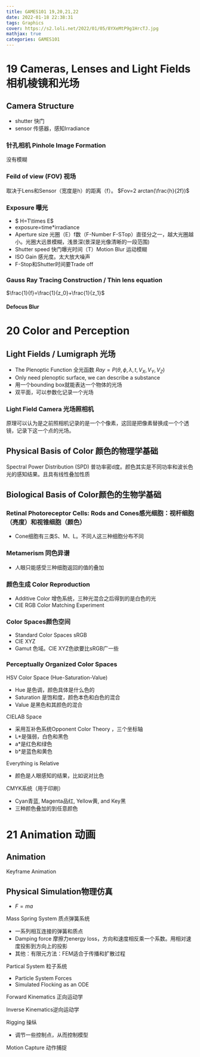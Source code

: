 ```yaml
---
title: GAMES101 19,20,21,22
date: 2022-01-18 22:38:31
tags: Graphics 
cover: https://s2.loli.net/2022/01/05/8YXeMtP9g1HrcTJ.jpg
mathjax: true
categories: GAMES101
---
```

# 19 Cameras, Lenses and Light Fields 相机棱镜和光场
## Camera Structure
- shutter 快门
- sensor 传感器，感知Irradiance

### 针孔相机 Pinhole Image Formation
没有模糊

### Feild of view (FOV) 视场
取决于Lens和Sensor（宽度是h）的距离（f）。 $Fov=2 arctan(\frac{h}{2f})$

### Exposure 曝光
- $ H=T\times E$
- exposure=time*irradiance
- Aperture size 光圈（E）f数（F-Number F-STop）直径分之一，越大光圈越小。光圈大远景模糊，浅景深(景深是光像清晰的一段范围)
- Shutter speed 快门曝光时间（T）Motion Blur 运动模糊
- ISO Gain 感光度。太大放大噪声
- F-Stop和Shutter时间要Trade off

### Gauss Ray Tracing Construction / Thin lens equation
$\frac{1}{f}=\frac{1}{z_0}+\frac{1}{z_1}$
#### Defocus Blur


# 20 Color and Perception
## Light Fields / Lumigraph 光场
- The Plenoptic Function 全光函数 $Ray=P(\theta,\phi,\lambda,t,V_X,V_Y,V_Z)$
- Only need plenoptic surface, we can describe a substance
- 用一个bounding box就能表达一个物体的光场
- 双平面，可以参数化记录一个光场

### Light Field Camera 光场照相机
原理可以认为是之前照相机记录的是一个个像素，这回是把像素替换成一个个透镜，记录下这一个点的光场。

## Physical Basis of Color 颜色的物理学基础
Spectral Power Distribution (SPD) 普功率密d度。颜色其实是不同功率和波长色光的感知结果。且具有线性叠加性质

## Biological Basis of Color颜色的生物学基础
### Retinal Photoreceptor Cells: Rods and Cones感光细胞：视杆细胞（亮度）和视锥细胞（颜色）
- Cone细胞有三类S、M、L。不同人这三种细胞分布不同

### Metamerism 同色异谱
- 人眼只能感受三种细胞返回的值的叠加

### 颜色生成 Color Reproduction
- Additive Color 增色系统，三种光混合之后得到的是白色的光
- CIE RGB Color Matching Experiment

### Color Spaces颜色空间
- Standard Color Spaces sRGB
- CIE XYZ
- Gamut 色域。CIE XYZ色欲要比sRGB广一些

### Perceptually Organized Color Spaces
HSV Color Space (Hue-Saturation-Value)
- Hue 是色调，颜色具体是什么色的
- Saturation 是饱和度，颜色本色和白色的混合
- Value 是黑色和其颜色的混合

CIELAB Space
- 采用互补色系统Opponent Color Theory ，三个坐标轴
- L*是强弱，白色和黑色
- a*是红色和绿色
- b*是蓝色和黄色
 
Everything is Relative
- 颜色是人眼感知的结果，比如说对比色

CMYK系统（用于印刷）
- Cyan青蓝, Magenta品红, Yellow黄, and Key黑
- 三种颜色叠加的到任意颜色

# 21 Animation 动画
## Animation
Keyframe Animation

## Physical Simulation物理仿真
- $F=ma$

Mass Spring System  质点弹簧系统
- 一系列相互连接的弹簧和质点
- Damping force 摩擦力energy loss，方向和速度相反乘一个系数。用相对速度投影到方向上的投影
- 其他：有限元方法：FEM适合于传播和扩散过程

Partical System 粒子系统
- Particle System Forces
- Simulated Flocking as an ODE

Forward Kinematics 正向运动学

Inverse Kinematics逆向运动学

Rigging 操纵
- 调节一些控制点，从而控制模型

Motion Capture 动作捕捉


